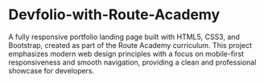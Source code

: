 # Devfolio-with-Route-Academy
A fully responsive portfolio landing page built with HTML5, CSS3, and Bootstrap, created as part of the Route Academy curriculum. This project emphasizes modern web design principles with a focus on mobile-first responsiveness and smooth navigation, providing a clean and professional showcase for developers.
